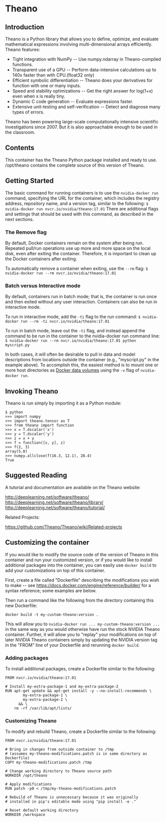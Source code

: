 Theano
============

## Introduction

Theano is a Python library that allows you to define, optimize, and evaluate
mathematical expressions involving multi-dimensional arrays efficiently. Theano
features:

* Tight integration with NumPy -- Use numpy.ndarray in Theano-compiled functions.
* Transparent use of a GPU -- Perform data-intensive calculations up to 140x faster than with CPU.(float32 only)
* Efficient symbolic differentiation -- Theano does your derivatives for function with one or many inputs.
* Speed and stability optimizations -- Get the right answer for log(1+x) even when x is really tiny.
* Dynamic C code generation -- Evaluate expressions faster.
* Extensive unit-testing and self-verification -- Detect and diagnose many types of errors.

Theano has been powering large-scale computationally intensive scientific
investigations since 2007. But it is also approachable enough to be used in the
classroom.

## Contents

This container has the Theano Python package installed and ready to use.
/opt/theano contains the complete source of this version of Theano.

## Getting Started

The basic command for running containers is to use the `nvidia-docker run`
command, specifying the URL for the container, which includes the registry
address, repository name, and a version tag, similar to the following:
`$ nvidia-docker run nvcr.io/nvidia/theano:17.01`
There are additional flags and settings that should be used with this command,
as described in the next sections.

### The Remove flag

By default, Docker containers remain on the system after being run.  Repeated
pull/run operations use up more and more space on the local disk, even after
exiting the container.  Therefore, it is important to clean up the Docker
containers after exiting.

To automatically remove a container when exiting, use the `--rm` flag:
`$ nvidia-docker run --rm nvcr.io/nvidia/theano:17.01`

### Batch versus Interactive mode

By default, containers run in batch mode; that is, the container is run once
and then exited without any user interaction. Containers can also be run in
interactive mode.

To run in interactive mode, add the `-ti` flag to the run command:
`$ nvidia-docker run --rm -ti nvcr.io/nvidia/theano:17.01`

To run in batch mode, leave out the `-ti` flag, and instead append the
command to be run in the container to the nvidia-docker run command line:
`$ nvidia-docker run --rm nvcr.io/nvidia/theano:17.01 python myscript.py`

In both cases, it will often be desirable to pull in data and model
descriptions from locations outside the container (e.g., "myscript.py" in the
example above).  To accomplish this, the easiest method is to mount one or more
host directories as [Docker data volumes](https://docs.docker.com/engine/tutorials/dockervolumes/#/mount-a-host-directory-as-a-data-volume)
using the `-v` flag of `nvidia-docker run`.

## Invoking Theano

Theano is run simply by importing it as a Python module:

```
$ python
>>> import numpy
>>> import theano.tensor as T
>>> from theano import function
>>> x = T.dscalar('x')
>>> y = T.dscalar('y')
>>> z = x + y
>>> f = function([x, y], z)
>>> f(2, 3)
array(5.0)
>>> numpy.allclose(f(16.3, 12.1), 28.4)
True
```

## Suggested Reading

A tutorial and documentation are available on the Theano website:

   http://deeplearning.net/software/theano/
   http://deeplearning.net/software/theano/library/
   http://deeplearning.net/software/theano/tutorial/

Related Projects:

   https://github.com/Theano/Theano/wiki/Related-projects

## Customizing the container

If you would like to modify the source code of the version of Theano in this
container and run your customized version, or if you would like to install
additional packages into the container, you can easily use `docker build` to
add your customizations on top of this container.

First, create a file called "Dockerfile" describing the modifications you wish
to make -- see https://docs.docker.com/engine/reference/builder/ for a syntax
reference; some examples are below.

Then run a command like the following from the directory containing this new Dockerfile:
```
docker build -t my-custom-theano:version .
```

This will allow you to `nvidia-docker run ... my-custom-theano:version ...` in the
same way as you would otherwise have run the stock NVIDIA Theano container.  Further,
it will allow you to "replay" your modifications on top of later NVIDIA Theano containers
simply by updating the NVIDIA version tag in the "FROM" line of your Dockerfile and
rerunning `docker build`.

### Adding packages
To install additional packages, create a Dockerfile similar to the following:
```
FROM nvcr.io/nvidia/theano:17.01

# Install my-extra-package-1 and my-extra-package-2
RUN apt-get update && apt-get install -y --no-install-recommends \
        my-extra-package-1 \
        my-extra-package-2 \
      && \
    rm -rf /var/lib/apt/lists/
```

### Customizing Theano
To modify and rebuild Theano, create a Dockerfile similar to the following:

```
FROM nvcr.io/nvidia/theano:17.01

# Bring in changes from outside container to /tmp
# (assumes my-theano-modifications.patch is in same directory as Dockerfile)
COPY my-theano-modifications.patch /tmp

# Change working directory to Theano source path
WORKDIR /opt/theano

# Apply modifications
RUN patch -p0 < /tmp/my-theano-modifications.patch

# Rebuild of Theano is unnecessary because it was originally
# installed in pip's editable mode using "pip install -e ."

# Reset default working directory
WORKDIR /workspace
```
